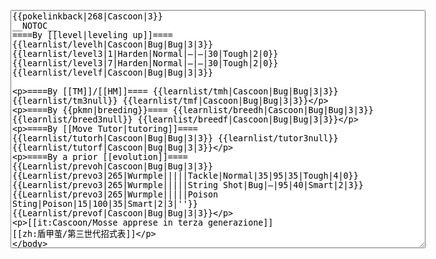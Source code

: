 </p><textarea readonly="" accesskey="," id="wpTextbox1" cols="80" rows="25" style="" class="mw-editfont-monospace" lang="en" dir="ltr" name="wpTextbox1">{{pokelinkback|268|Cascoon|3}}
__NOTOC__
====By [[level|leveling up]]====
{{learnlist/levelh|Cascoon|Bug|Bug|3|3}}
{{learnlist/level3|1|Harden|Normal|—|—|30|Tough|2|0}}
{{learnlist/level3|7|Harden|Normal|—|—|30|Tough|2|0}}
{{learnlist/levelf|Cascoon|Bug|Bug|3|3}}

====By [[TM]]/[[HM]]====
{{learnlist/tmh|Cascoon|Bug|Bug|3|3}}
{{learnlist/tm3null}}
{{learnlist/tmf|Cascoon|Bug|Bug|3|3}}

====By {{pkmn|breeding}}====
{{learnlist/breedh|Cascoon|Bug|Bug|3|3}}
{{learnlist/breed3null}}
{{learnlist/breedf|Cascoon|Bug|Bug|3|3}}

====By [[Move Tutor|tutoring]]====
{{learnlist/tutorh|Cascoon|Bug|Bug|3|3}}
{{learnlist/tutor3null}}
{{learnlist/tutorf|Cascoon|Bug|Bug|3|3}}

====By a prior [[evolution]]====
{{Learnlist/prevoh|Cascoon|Bug|Bug|3|3}}
{{Learnlist/prevo3|265|Wurmple|||||Tackle|Normal|35|95|35|Tough|4|0}}
{{Learnlist/prevo3|265|Wurmple|||||String Shot|Bug|—|95|40|Smart|2|3}}
{{Learnlist/prevo3|265|Wurmple|||||Poison Sting|Poison|15|100|35|Smart|2|3|''}}
{{Learnlist/prevof|Cascoon|Bug|Bug|3|3}}

[[it:Cascoon/Mosse apprese in terza generazione]]
[[zh:盾甲茧/第三世代招式表]]
